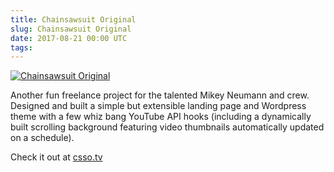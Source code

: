 ```yaml
---
title: Chainsawsuit Original
slug: Chainsawsuit Original
date: 2017-08-21 00:00 UTC
tags:
---
```


[![Chainsawsuit Original](/images/portfolio/csso.png)](http://www.csso.tv/)

Another fun freelance project for the talented Mikey Neumann and crew. Designed and built a simple but extensible landing page and Wordpress theme with a few whiz bang YouTube API hooks (including a dynamically built scrolling background featuring video thumbnails automatically updated on a schedule).

Check it out at [csso.tv](http://csso.tv)
